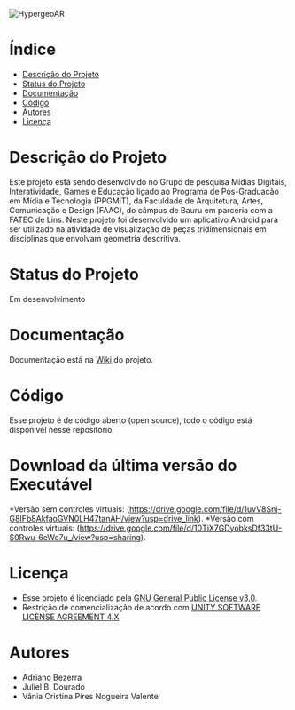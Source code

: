 
![HypergeoAR](https://github.com/adrianobezerra1/hypergeoAR/assets/4467478/45bac74d-2f0f-4d18-bf87-843d3fe8bba1)

# Índice 

* [Descrição do Projeto](#descrição-do-projeto)
* [Status do Projeto](#status-do-Projeto)
* [Documentação](#documentação)
* [Código](#código)
* [Autores](#autores)
* [Licença](#licença)

# Descrição do Projeto
Este projeto está sendo desenvolvido no Grupo de pesquisa Mídias Digitais, Interatividade, Games e Educação ligado ao Programa de Pós-Graduação em Mídia e Tecnologia (PPGMiT), da Faculdade de Arquitetura, Artes, Comunicação e Design (FAAC), do câmpus de Bauru em parceria com a FATEC de Lins. Neste projeto foi desenvolvido um aplicativo Android para ser utilizado na atividade de visualização de peças tridimensionais em disciplinas que envolvam geometria descritiva.

# Status do Projeto
Em desenvolvimento
# Documentação
Documentação está na [Wiki](https://github.com/adrianobezerra1/hypergeoAR/wiki) do projeto.
# Código
Esse projeto é de código aberto (open source), todo o código está disponível nesse repositório.
# Download da última versão do Executável
*Versão sem controles virtuais: (https://drive.google.com/file/d/1uvV8Snj-G8IFb8AkfaoGVN0LH47tanAH/view?usp=drive_link).
*Versão com controles virtuais: (https://drive.google.com/file/d/10TiX7GDyobksDf33tU-S0Rwu-6eWc7u_/view?usp=sharing).
# Licença
* Esse projeto é licenciado pela [GNU General Public License v3.0](https://www.gnu.org/licenses/gpl-3.0.html).
* Restrição de comencialização de acordo com [UNITY SOFTWARE LICENSE AGREEMENT 4.X](https://unity.com/pt/legal/eula)

# Autores
* Adriano Bezerra
* Juliel B. Dourado
* Vânia Cristina Pires Nogueira Valente
